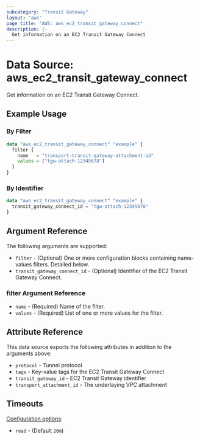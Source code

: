 ```yaml
---
subcategory: "Transit Gateway"
layout: "aws"
page_title: "AWS: aws_ec2_transit_gateway_connect"
description: |-
  Get information on an EC2 Transit Gateway Connect
---
```


# Data Source: aws_ec2_transit_gateway_connect

Get information on an EC2 Transit Gateway Connect.

## Example Usage

### By Filter

```terraform
data "aws_ec2_transit_gateway_connect" "example" {
  filter {
    name   = "transport-transit-gateway-attachment-id"
    values = ["tgw-attach-12345678"]
  }
}
```

### By Identifier

```terraform
data "aws_ec2_transit_gateway_connect" "example" {
  transit_gateway_connect_id = "tgw-attach-12345678"
}
```

## Argument Reference

The following arguments are supported:

* `filter` - (Optional) One or more configuration blocks containing name-values filters. Detailed below.
* `transit_gateway_connect_id` - (Optional) Identifier of the EC2 Transit Gateway Connect.

### filter Argument Reference

* `name` - (Required) Name of the filter.
* `values` - (Required) List of one or more values for the filter.

## Attribute Reference

This data source exports the following attributes in addition to the arguments above:

* `protocol` - Tunnel protocol
* `tags` - Key-value tags for the EC2 Transit Gateway Connect
* `transit_gateway_id` - EC2 Transit Gateway identifier
* `transport_attachment_id` - The underlaying VPC attachment

## Timeouts

[Configuration options](https://developer.hashicorp.com/terraform/language/resources/syntax#operation-timeouts):

- `read` - (Default `20m`)

